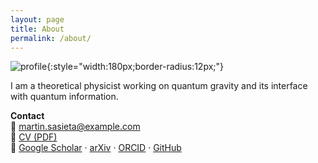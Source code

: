 ```yaml
---
layout: page
title: About
permalink: /about/
---
```


![profile](/assets/profile.jpg){:style="width:180px;border-radius:12px;"}

I am a theoretical physicist working on quantum gravity and its interface with quantum information. 


**Contact**  
📧 martin.sasieta@example.com  
📄 [CV (PDF)](/assets/cv.pdf)  
🔗 [Google Scholar](https://scholar.google.com/...) · [arXiv](https://arxiv.org/a/...) · [ORCID](https://orcid.org/...) · [GitHub](https://github.com/...)  
